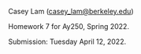 Casey Lam (casey_lam@berkeley.edu)

Homework 7 for Ay250, Spring 2022.

Submission: Tuesday April 12, 2022.